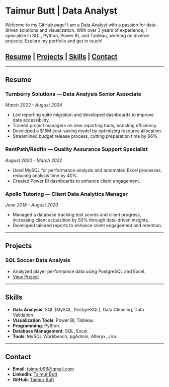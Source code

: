 # Taimur Butt | Data Analyst

Welcome to my GitHub page! I am a Data Analyst with a passion for data-driven solutions and visualization. With over 3 years of experience, I specialize in SQL, Python, Power BI, and Tableau, working on diverse projects. Explore my portfolio and get in touch!

## [Resume](#resume) | [Projects](#projects) | [Skills](#skills) | [Contact](#contact)

---

## Resume

### **Turnberry Solutions — Data Analysis Senior Associate**  
*March 2022 - August 2024*  
- Led reporting suite migration and developed dashboards to improve data accessibility.
- Trained project managers on new reporting tools, boosting efficiency.
- Developed a $15M cost-saving model by optimizing resource allocation.
- Streamlined budget release process, cutting preparation time by 66%.

### **RentPath/Redfin — Quality Assurance Support Specialist**  
*August 2020 - March 2022*  
- Used MySQL for performance analysis and automated Excel processes, reducing analysis time by 40%.
- Created Power BI dashboards to enhance client engagement.

### **Apollo Tutoring — Client Data Analytics Manager**  
*June 2018 - August 2020*  
- Managed a database tracking test scores and client progress, increasing client acquisition by 50% through data-driven insights.
- Developed tailored reports to enhance client engagement and retention.

---

## Projects

### **SQL Soccer Data Analysis**
- Analyzed player performance data using PostgreSQL and Excel.
- [View Project](https://taimur-butt.github.io/Soccer-Analysis-SQL-Project/)

---

## Skills
- **Data Analysis**: SQL (MySQL, PostgreSQL), Data Cleaning, Data Validation.
- **Visualization Tools**: Power BI, Tableau.
- **Programming**: Python.
- **Database Management**: SQL, Excel.
- **Tools**: MySQL Workbench, pgAdmin, Alteryx, Jira.

---

## Contact

- **Email**: [taimurb96@gmail.com](mailto:taimurb96@gmail.com)
- **LinkedIn**: [Taimur Butt](https://www.linkedin.com/in/taimur-butt-458512177)
- **GitHub**: [Taimur Butt](https://github.com/taimur-butt)
